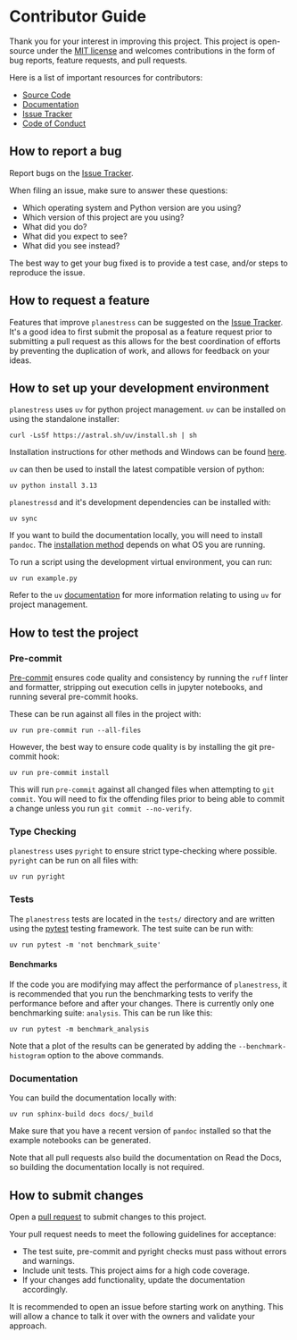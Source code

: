 # Contributor Guide

Thank you for your interest in improving this project. This project is open-source under the [MIT license] and welcomes contributions in the form of bug reports, feature requests, and pull requests.

Here is a list of important resources for contributors:

- [Source Code]
- [Documentation]
- [Issue Tracker]
- [Code of Conduct]

[mit license]: https://opensource.org/licenses/MIT
[source code]: https://github.com/robbievanleeuwen/plane-stress
[documentation]: https://plane-stress.readthedocs.io/
[issue tracker]: https://github.com/robbievanleeuwen/plane-stress/issues

## How to report a bug

Report bugs on the [Issue Tracker].

When filing an issue, make sure to answer these questions:

- Which operating system and Python version are you using?
- Which version of this project are you using?
- What did you do?
- What did you expect to see?
- What did you see instead?

The best way to get your bug fixed is to provide a test case, and/or steps to reproduce the issue.

## How to request a feature

Features that improve `planestress` can be suggested on the [Issue Tracker]. It's a good idea to first submit the proposal as a feature request prior to submitting a pull request as this allows for the best coordination of efforts by preventing the duplication of work, and allows for feedback on your ideas.

## How to set up your development environment

`planestress` uses `uv` for python project management. `uv` can be installed on using the standalone installer:

```shell
curl -LsSf https://astral.sh/uv/install.sh | sh
```

Installation instructions for other methods and Windows can be found [here](https://docs.astral.sh/uv/getting-started/installation/).

`uv` can then be used to install the latest compatible version of python:

```shell
uv python install 3.13
```

`planestressd` and it's development dependencies can be installed with:

```shell
uv sync
```

If you want to build the documentation locally, you will need to install `pandoc`. The [installation method](https://pandoc.org/installing.html) depends on what OS you are running.

To run a script using the development virtual environment, you can run:

```shell
uv run example.py
```

Refer to the `uv` [documentation](https://docs.astral.sh/uv/) for more information relating to using `uv` for project management.

## How to test the project

### Pre-commit

[Pre-commit](https://pre-commit.com/) ensures code quality and consistency by running the `ruff` linter and formatter, stripping out execution cells in jupyter notebooks, and running several pre-commit hooks.

These can be run against all files in the project with:

```shell
uv run pre-commit run --all-files
```

However, the best way to ensure code quality is by installing the git pre-commit hook:

```shell
uv run pre-commit install
```

This will run `pre-commit` against all changed files when attempting to `git commit`. You will need to fix the offending files prior to being able to commit a change unless you run `git commit --no-verify`.

### Type Checking

`planestress` uses `pyright` to ensure strict type-checking where possible. `pyright` can be run on all files with:

```shell
uv run pyright
```

### Tests

The `planestress` tests are located in the `tests/` directory and are written using the [pytest] testing framework. The test suite can be run with:

```shell
uv run pytest -m 'not benchmark_suite'
```

#### Benchmarks

If the code you are modifying may affect the performance of `planestress`, it is recommended that you run the benchmarking tests to verify the performance before and after your changes. There is currently only one benchmarking suite: `analysis`. This can be run like this:

```shell
uv run pytest -m benchmark_analysis
```

Note that a plot of the results can be generated by adding the `--benchmark-histogram` option to the above commands.

[pytest]: https://pytest.readthedocs.io/

### Documentation

You can build the documentation locally with:

```shell
uv run sphinx-build docs docs/_build
```

Make sure that you have a recent version of `pandoc` installed so that the example notebooks can be generated.

Note that all pull requests also build the documentation on Read the Docs, so building the documentation locally is not required.

## How to submit changes

Open a [pull request] to submit changes to this project.

Your pull request needs to meet the following guidelines for acceptance:

- The test suite, pre-commit and pyright checks must pass without errors and warnings.
- Include unit tests. This project aims for a high code coverage.
- If your changes add functionality, update the documentation accordingly.

It is recommended to open an issue before starting work on anything. This will allow a chance to talk it over with the owners and validate your approach.

[pull request]: https://github.com/robbievanleeuwen/plane-stress/pulls
[code of conduct]: CODE_OF_CONDUCT.md
